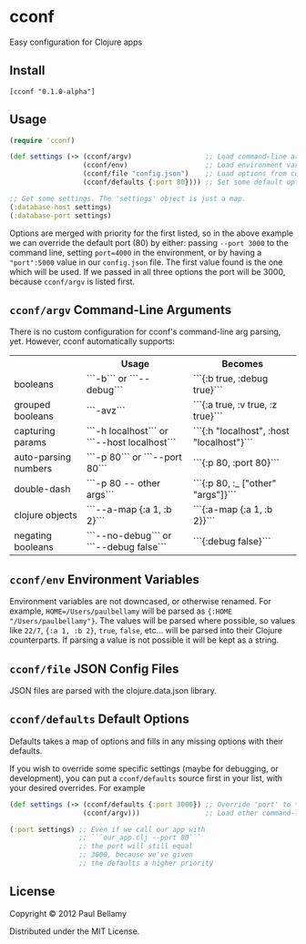 # cconf

Easy configuration for Clojure apps

## Install

```
[cconf "0.1.0-alpha"]
```

## Usage

```Clojure
(require 'cconf)

(def settings (-> (cconf/argv)                  ;; Load command-line arguments    (highest priority)
                  (cconf/env)                   ;; Load environment variables
                  (cconf/file "config.json")    ;; Load options from config.json
                  (cconf/defaults {:port 80}))) ;; Set some default options       (lowest priority)

;; Get some settings. The 'settings' object is just a map.
(:database-host settings)
(:database-port settings)
```

Options are merged with priority for the first listed, so in the above example we can override the default port (80) by either: passing ```--port 3000``` to the command line, setting ```port=4000``` in the environment, or by having a ```"port":5000``` value in our ```config.json``` file. The first value found is the one which will be used. If we passed in all three options the port will be 3000, because ```cconf/argv``` is listed first.

## ```cconf/argv``` Command-Line Arguments

There is no custom configuration for cconf's command-line arg parsing, yet. However, cconf automatically supports:

<table>
  <tr>
    <th></th><th>Usage</th><th>Becomes</th>
  </tr>
  <tr>
    <td>booleans</td><td>```-b``` or ```--debug```</td><td>```{:b true, :debug true}```</td>
  </tr>
  <tr>
    <td>grouped booleans</td><td>```-avz```</td><td>```{:a true, :v true, :z true}```</td>
  </tr>
  <tr>
    <td>capturing params</td><td>```-h localhost``` or ```--host localhost```</td><td>```{:h "localhost", :host "localhost"}```</td>
  </tr>
  <tr>
    <td>auto-parsing numbers</td><td>```-p 80``` or ```--port 80```</td><td>```{:p 80, :port 80}```</td>
  </tr>
  <tr>
    <td>double-dash</td><td>```-p 80 -- other args```</td><td>```{:p 80, :_ ["other" "args"]}```</td>
  </tr>
  <tr>
    <td>clojure objects</td><td>```--a-map {:a 1, :b 2}```</td><td>```{:a-map {:a 1, :b 2}}```</td>
  </tr>
  <tr>
    <td>negating booleans</td><td>```--no-debug``` or ```--debug false```</td><td>```{:debug false}```</td>
  </tr>
</table>

## ```cconf/env``` Environment Variables

Environment variables are not downcased, or otherwise renamed. For example, ```HOME=/Users/paulbellamy``` will be parsed as ```{:HOME "/Users/paulbellamy"}```. The values will be parsed where possible, so values like ```22/7```, ```{:a 1, :b 2}```, ```true```, ```false```, etc... will be parsed into their Clojure counterparts. If parsing a value is not possible it will be kept as a string.

## ```cconf/file``` JSON Config Files

JSON files are parsed with the clojure.data.json library.

## ```cconf/defaults``` Default Options

Defaults takes a map of options and fills in any missing options with their defaults.

If you wish to override some specific settings (maybe for debugging, or development), you can put a ```cconf/defaults``` source first in your list, with your desired overrides. For example

```Clojure
(def settings (-> (cconf/defaults {:port 3000}) ;; Override 'port' to *always* be 3000
                  (cconf/argv)))                ;; Load other command-line arguments

(:port settings) ;; Even if we call our app with
                 ;; ```our_app.clj --port 80```
                 ;; the port will still equal
                 ;; 3000, because we've given
                 ;; the defaults a higher priority
```

## License

Copyright © 2012 Paul Bellamy

Distributed under the MIT License.
